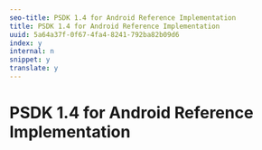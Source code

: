 ```yaml
---
seo-title: PSDK 1.4 for Android Reference Implementation
title: PSDK 1.4 for Android Reference Implementation
uuid: 5a64a37f-0f67-4fa4-8241-792ba82b09d6
index: y
internal: n
snippet: y
translate: y
---
```


# PSDK 1.4 for Android Reference Implementation

